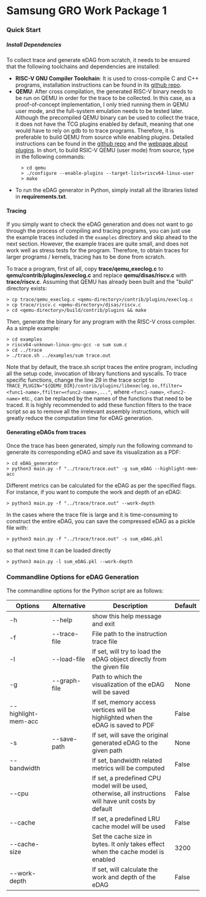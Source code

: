 # Samsung GRO Work Package 1
### Quick Start

##### Install Dependencies

To collect trace and generate eDAG from scratch, it needs to be ensured that the following toolchains and dependencies are installed:
- __RISC-V GNU Compiler Toolchain__: It is used to cross-compile C and C++ programs, installation instructions can be found in its [github repo](https://github.com/riscv-collab/riscv-gnu-toolchain).
- __QEMU__: After cross compilation, the generated RISC-V binary needs to be run on QEMU in order for the trace to be collected. In this case, as a proof-of-concept implementation, I only tried running them in QEMU user mode, and the full-system emulation needs to be tested later. Although the precompiled QEMU binary can be used to collect the trace, it does not have the TCG plugins enabled by default, meaning that one would have to rely on gdb to to trace programs. Therefore, it is preferable to build QEMU from source while enabling plugins. Detailed instructions can be found in the [github repo](https://github.com/qemu/qemu) and the [webpage about plugins](https://qemu.readthedocs.io/en/latest/devel/tcg-plugins.html). In short, to build RSIC-V QEMU (user mode) from source, type in the following commands:
  ```console
    > cd qemu
    > ./configure --enable-plugins --target-list=riscv64-linux-user
    > make
  ```
- To run the eDAG generator in Python, simply install all the libraries listed in __requirements.txt__.

#### Tracing

If you simply want to check the eDAG generation and does not want to go through the process of compiling and tracing programs, you can just use the example traces included in the `examples` directory and skip ahead to the next section. However, the example traces are quite small, and does not work well as stress tests for the program. Therefore, to obtain traces for larger programs / kernels, tracing has to be done from scratch.

To trace a program, first of all, copy __trace/qemu_execlog.c__ to __qemu/contrib/plugins/execlog.c__ and replace __qemu/disas/riscv.c__ with __trace/riscv.c__. Assuming that QEMU has already been built and the "build" directory exists:

```console
> cp trace/qemu_execlog.c <qemu-directory>/contrib/plugins/execlog.c
> cp trace/riscv.c <qemu-directory>/disas/riscv.c
> cd <qemu-directory>/build/contrib/plugins && make
```
Then, generate the binary for any program with the RISC-V cross compiler. As a simple example:
```console
> cd examples
> riscv64-unknown-linux-gnu-gcc -o sum sum.c
> cd ../trace
> ./trace.sh ../examples/sum trace.out
```
Note that by default, the trace.sh script traces the entire program, including all the setup code, invocation of library functions and syscalls. To trace specific functions, change the line 29 in the trace script to `TRACE_PLUGIN="${QEMU_DIR}/contrib/plugins/libexeclog.so,ffilter=<func1-name>,ffilter=<func2-name>,..."`, where `<func1-name>`, `<func2-name>` etc., can be replaced by the names of the functions that need to be traced. It is highly recommended to add these function filters to the trace script so as to remove all the irrelevant assembly instructions, which will greatly reduce the computation time for eDAG generation.

#### Generating eDAGs from traces

Once the trace has been generated, simply run the following command to generate its corresponding eDAG and save its visualization as a PDF:
```console
> cd eDAG_generator
> python3 main.py -f "../trace/trace.out" -g sum_eDAG --highlight-mem-acc
```
Different metrics can be calculated for the eDAG as per the specified flags. For instance, if you want to compute the work and depth of an eDAG:
```console
> python3 main.py -f "../trace/trace.out" --work-depth
```
In the cases where the trace file is large and it is time-consuming to construct the entire eDAG, you can save the compressed eDAG as a pickle file with:
```console
> python3 main.py -f "../trace/trace.out" -s sum_eDAG.pkl
```
so that next time it can be loaded directly
```console
> python3 main.py -l sum_eDAG.pkl --work-depth
```

### Commandline Options for eDAG Generation

The commandline options for the Python script are as follows:

| Options             | Alternative                   | Description                                                                                           | Default |
|---------------------|-------------------------------|-------------------------------------------------------------------------------------------------------|---------|
| -h                  | --help                        | show this help message and exit                                                                       |         |
| -f                  | --trace-file                  | File path to the instruction trace file                                                               |         |
| -l                  | --load-file                   | If set, will try to load the eDAG object directly from the given file                                 |         |
| -g                  | --graph-file                  | Path to which the visualization of the eDAG will be saved                                             | None    |
| --highlight-mem-acc |                               | If set, memory access vertices will be highlighted when the eDAG is saved to PDF                      | False   |
| -s                  | --save-path                   | If set, will save the original generated eDAG to the given path                                       | None    |
| --bandwidth         |                               | If set, bandwidth related metrics will be computed                                                    | False   |
| --cpu               |                               | If set, a predefined CPU model will be used, otherwise, all instructions will have unit costs by default                                                          | False   |
| --cache             |                               | If set, a predefined LRU cache model will be used                                                     | False   |
| --cache-size        |                               |  Set the cache size in bytes. It only takes effect when the cache model is enabled                                                    | 3200   |
| --work-depth        |                               | If set, will calculate the work and depth of the eDAG                                                 | False   |